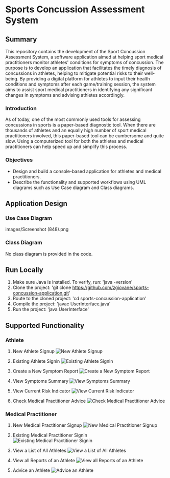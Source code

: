 # Sports Concussion Assessment System

## Summary

This repository contains the development of the Sport Concussion Assessment System, a software application aimed at helping sport medical practitioners monitor athletes' conditions for symptoms of concussion. The purpose is to develop an application that facilitates the timely diagnosis of concussions in athletes, helping to mitigate potential risks to their well-being. By providing a digital platform for athletes to input their health conditions and symptoms after each game/training session, the system aims to assist sport medical practitioners in identifying any significant changes in symptoms and advising athletes accordingly.

### Introduction

As of today, one of the most commonly used tools for assessing concussions in sports is a paper-based diagnostic tool. When there are thousands of athletes and an equally high number of sport medical practitioners involved, this paper-based tool can be cumbersome and quite slow. Using a computerized tool for both the athletes and medical practitioners can help speed up and simplify this process.

### Objectives

- Design and build a console-based application for athletes and medical practitioners.
- Describe the functionality and supported workflows using UML diagrams such as Use Case diagram and Class diagrams.

## Application Design

### Use Case Diagram

images/Screenshot (848).png

### Class Diagram

No class diagram is provided in the code.

## Run Locally

1. Make sure Java is installed. To verify, run: 'java -version'
2. Clone the project: 'git clone https://github.com/zgiovane/sports-concussion-application.git'
3. Route to the cloned project: 'cd sports-concussion-application'
4. Compile the project: 'javac UserInterface.java'
5. Run the project: 'java UserInterface'

## Supported Functionality

### Athlete

1. New Athlete Signup
   ![New Athlete Signup](images/new_athlete_signup.png)

2. Existing Athlete Signin
   ![Existing Athlete Signin](images/existing_athlete_signin.png)

3. Create a New Symptom Report
   ![Create a New Symptom Report](images/create_symptom_report.png)

4. View Symptoms Summary
   ![View Symptoms Summary](images/view_symptoms_summary.png)

5. View Current Risk Indicator
   ![View Current Risk Indicator](images/view_current_risk_indicator.png)

6. Check Medical Practitioner Advice
   ![Check Medical Practitioner Advice](images/check_medical_practitioner_advice.png)

### Medical Practitioner

1. New Medical Practitioner Signup
   ![New Medical Practitioner Signup](images/new_medical_practitioner_signup.png)

2. Existing Medical Practitioner Signin
   ![Existing Medical Practitioner Signin](images/existing_medical_practitioner_signin.png)

3. View a List of All Athletes
   ![View a List of All Athletes](images/view_all_athletes.png)

4. View all Reports of an Athlete
   ![View all Reports of an Athlete](images/view_all_reports.png)

5. Advice an Athlete
   ![Advice an Athlete](images/advice_an_athlete.png)

